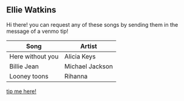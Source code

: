 ## Ellie Watkins
Hi there! you can request any of these songs by sending them in the message of a venmo tip!

|Song   |Artist   |
|---|---|
|Here without you   |Alicia Keys   |
|Billie Jean   |Michael Jackson   |
|Looney toons   |Rihanna   |

[tip me here!](https://venmo.com/u/ellie-watkins-2)
